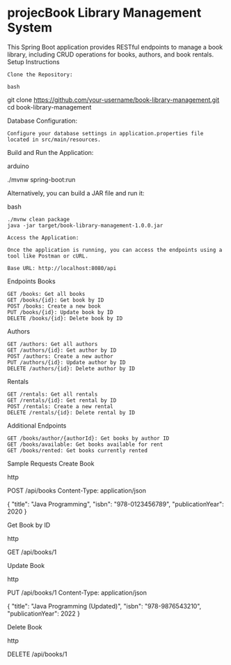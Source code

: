 # projecBook Library Management System

This Spring Boot application provides RESTful endpoints to manage a book library, including CRUD operations for books, authors, and book rentals.
Setup Instructions

    Clone the Repository:

    bash

git clone https://github.com/your-username/book-library-management.git
cd book-library-management

Database Configuration:

    Configure your database settings in application.properties file located in src/main/resources.

Build and Run the Application:

arduino

./mvnw spring-boot:run

Alternatively, you can build a JAR file and run it:

bash

    ./mvnw clean package
    java -jar target/book-library-management-1.0.0.jar

    Access the Application:

    Once the application is running, you can access the endpoints using a tool like Postman or cURL.

    Base URL: http://localhost:8080/api

Endpoints
Books

    GET /books: Get all books
    GET /books/{id}: Get book by ID
    POST /books: Create a new book
    PUT /books/{id}: Update book by ID
    DELETE /books/{id}: Delete book by ID

Authors

    GET /authors: Get all authors
    GET /authors/{id}: Get author by ID
    POST /authors: Create a new author
    PUT /authors/{id}: Update author by ID
    DELETE /authors/{id}: Delete author by ID

Rentals

    GET /rentals: Get all rentals
    GET /rentals/{id}: Get rental by ID
    POST /rentals: Create a new rental
    DELETE /rentals/{id}: Delete rental by ID

Additional Endpoints

    GET /books/author/{authorId}: Get books by author ID
    GET /books/available: Get books available for rent
    GET /books/rented: Get books currently rented

Sample Requests
Create Book

http

POST /api/books
Content-Type: application/json

{
    "title": "Java Programming",
    "isbn": "978-0123456789",
    "publicationYear": 2020
}

Get Book by ID

http

GET /api/books/1

Update Book

http

PUT /api/books/1
Content-Type: application/json

{
    "title": "Java Programming (Updated)",
    "isbn": "978-9876543210",
    "publicationYear": 2022
}

Delete Book

http

DELETE /api/books/1
